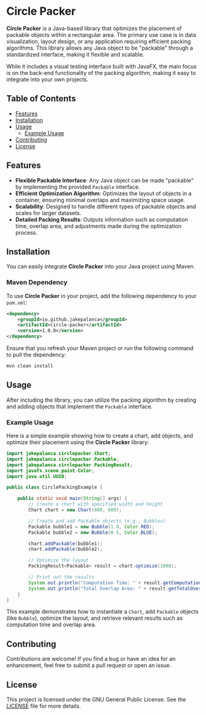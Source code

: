 # Circle Packer

**Circle Packer** is a Java-based library that optimizes the placement of packable objects within a rectangular area. The primary use case is in data visualization, layout design, or any application requiring efficient packing algorithms. This library allows any Java object to be "packable" through a standardized interface, making it flexible and scalable.

While it includes a visual testing interface built with JavaFX, the main focus is on the back-end functionality of the packing algorithm, making it easy to integrate into your own projects.

## Table of Contents

- [Features](#features)
- [Installation](#installation)
- [Usage](#usage)
    - [Example Usage](#example-usage)
- [Contributing](#contributing)
- [License](#license)

## Features

- **Flexible Packable Interface**: Any Java object can be made "packable" by implementing the provided `Packable` interface.
- **Efficient Optimization Algorithm**: Optimizes the layout of objects in a container, ensuring minimal overlaps and maximizing space usage.
- **Scalability**: Designed to handle different types of packable objects and scales for larger datasets.
- **Detailed Packing Results**: Outputs information such as computation time, overlap area, and adjustments made during the optimization process.

## Installation

You can easily integrate **Circle Packer** into your Java project using Maven.

### Maven Dependency

To use **Circle Packer** in your project, add the following dependency to your `pom.xml`:

```xml
<dependency>
    <groupId>io.github.jakepalanca</groupId>
    <artifactId>circle-packer</artifactId>
    <version>1.0.0</version>
</dependency>
```

Ensure that you refresh your Maven project or run the following command to pull the dependency:

```bash
mvn clean install
```

## Usage

After including the library, you can utilize the packing algorithm by creating and adding objects that implement the `Packable` interface.

### Example Usage

Here is a simple example showing how to create a chart, add objects, and optimize their placement using the **Circle Packer** library:

```java
import jakepalanca.circlepacker.Chart;
import jakepalanca.circlepacker.Packable;
import jakepalanca.circlepacker.PackingResult;
import javafx.scene.paint.Color;
import java.util.UUID;

public class CirclePackingExample {

    public static void main(String[] args) {
        // Create a chart with specified width and height
        Chart chart = new Chart(800, 600);

        // Create and add Packable objects (e.g., Bubbles)
        Packable bubble1 = new Bubble(1.0, Color.RED);
        Packable bubble2 = new Bubble(0.5, Color.BLUE);

        chart.addPackable(bubble1);
        chart.addPackable(bubble2);

        // Optimize the layout
        PackingResult<Packable> result = chart.optimize(1000);

        // Print out the results
        System.out.println("Computation Time: " + result.getComputationTime());
        System.out.println("Total Overlap Area: " + result.getTotalOverlapArea());
    }
}
```

This example demonstrates how to instantiate a `Chart`, add `Packable` objects (like `Bubble`), optimize the layout, and retrieve relevant results such as computation time and overlap area.

## Contributing

Contributions are welcome! If you find a bug or have an idea for an enhancement, feel free to submit a pull request or open an issue.

## License

This project is licensed under the GNU General Public License. See the [LICENSE](LICENSE.md) file for more details.
